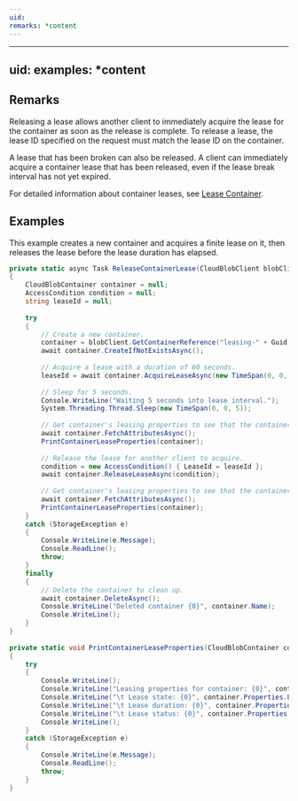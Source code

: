 ```yaml
---
uid: 
remarks: *content
---
```

---
uid: 
examples: *content
---
## Remarks  
 Releasing a lease allows another client to immediately acquire the lease for the container as soon as the release is complete. To release a lease, the lease ID specified on the request must match the lease ID on the container.  
  
 A lease that has been broken can also be released. A client can immediately acquire a container lease that has been released, even if the lease break interval has not yet expired.  
  
 For detailed information about container leases, see [Lease Container](../Topic/Lease%20Container.md).  
  
## Examples  
 This example creates a new container and acquires a finite lease on it, then releases the lease before the lease duration has elapsed.  
  
```c#  
private static async Task ReleaseContainerLease(CloudBlobClient blobClient)  
{  
    CloudBlobContainer container = null;  
    AccessCondition condition = null;  
    string leaseId = null;  
  
    try  
    {  
        // Create a new container.  
        container = blobClient.GetContainerReference("leasing-" + Guid.NewGuid());  
        await container.CreateIfNotExistsAsync();  
  
        // Acquire a lease with a duration of 60 seconds.  
        leaseId = await container.AcquireLeaseAsync(new TimeSpan(0, 0, 15), null);  
  
        // Sleep for 5 seconds.  
        Console.WriteLine("Waiting 5 seconds into lease interval.");  
        System.Threading.Thread.Sleep(new TimeSpan(0, 0, 5));  
  
        // Get container's leasing properties to see that the container is leased.  
        await container.FetchAttributesAsync();  
        PrintContainerLeaseProperties(container);  
  
        // Release the lease for another client to acquire.  
        condition = new AccessCondition() { LeaseId = leaseId };  
        await container.ReleaseLeaseAsync(condition);  
  
        // Get container's leasing properties to see that the container is no longer leased.  
        await container.FetchAttributesAsync();  
        PrintContainerLeaseProperties(container);  
    }  
    catch (StorageException e)  
    {  
        Console.WriteLine(e.Message);  
        Console.ReadLine();  
        throw;  
    }  
    finally  
    {  
        // Delete the container to clean up.  
        await container.DeleteAsync();  
        Console.WriteLine("Deleted container {0}", container.Name);  
        Console.WriteLine();  
    }  
}  
  
private static void PrintContainerLeaseProperties(CloudBlobContainer container)  
{  
    try  
    {  
        Console.WriteLine();  
        Console.WriteLine("Leasing properties for container: {0}", container.Name);  
        Console.WriteLine("\t Lease state: {0}", container.Properties.LeaseState);  
        Console.WriteLine("\t Lease duration: {0}", container.Properties.LeaseDuration);  
        Console.WriteLine("\t Lease status: {0}", container.Properties.LeaseStatus);  
        Console.WriteLine();  
    }  
    catch (StorageException e)  
    {  
        Console.WriteLine(e.Message);  
        Console.ReadLine();  
        throw;  
    }  
}  
  
```